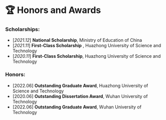# 🏆 Honors and Awards

### Scholarships:

- [*2021.12*] **National Scholarship**, Ministry of Education of China
- [*2021.11*] **First-Class Scholarship** , Huazhong University of Science and Technology
- [*2020.11*] **First-Class Scholarship**, Huazhong University of Science and Technology

### Honors:

- [2022.06] **Outstanding Graduate Award**, Huazhong University of Science and Technology
- [2020.06] **Outstanding Dissertation Award**, Wuhan University of Technology
- [2022.06] **Outstanding Graduate Award**, Wuhan University of Technology
